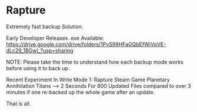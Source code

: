 # Rapture
Extremely fast backup Solution.

Early Developer Releases .exe Available:
https://drive.google.com/drive/folders/1PvS99HFaGQbEfWiVqVE-dLc29_1BGwI_?usp=sharing

NOTE:
Please take the time to understand how each backup mode works before using it to back up.

Recent Experiment In Write Mode 1:
Rapture Steam Game Planetary Annihilation Titans --> 2 Seconds For 800 Updated Files compared to over 3 minutes if one re-backed up the whole game after an update.

That is all.
